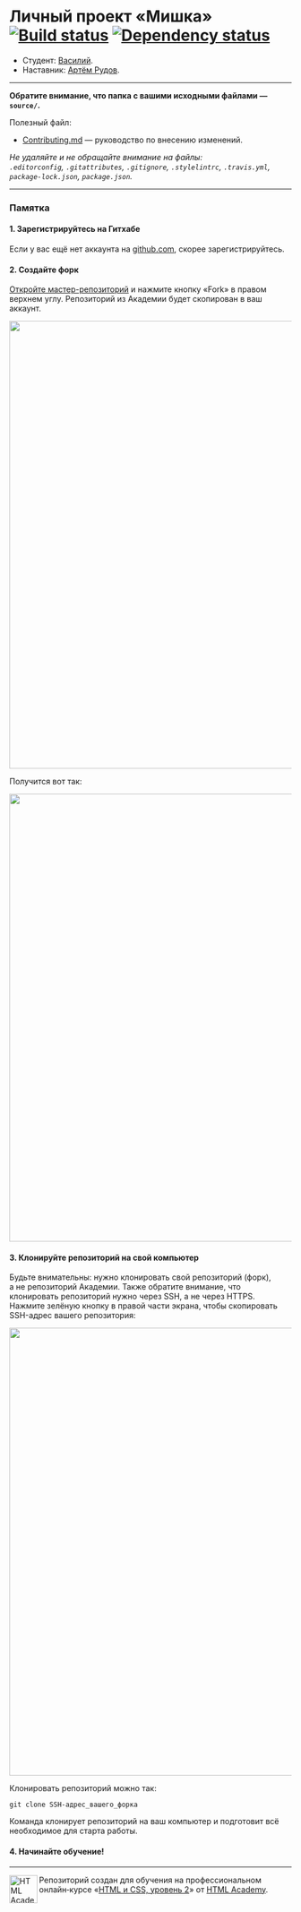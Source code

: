 # Личный проект «Мишка» [![Build status][travis-image]][travis-url] [![Dependency status][dependency-image]][dependency-url]

* Студент: [Василий](https://up.htmlacademy.ru/adaptive/17/user/990391).
* Наставник: [Артём Рудов](https://htmlacademy.ru/profile/id345377).

---

**Обратите внимание, что папка с вашими исходными файлами — `source/`.**

Полезный файл:

- [Contributing.md](Contributing.md) — руководство по внесению изменений.

_Не удаляйте и не обращайте внимание на файлы:_<br>
_`.editorconfig`, `.gitattributes`, `.gitignore`, `.stylelintrc`, `.travis.yml`, `package-lock.json`, `package.json`._

---

### Памятка

#### 1. Зарегистрируйтесь на Гитхабе

Если у вас ещё нет аккаунта на [github.com](https://github.com/join), скорее зарегистрируйтесь.

#### 2. Создайте форк

[Откройте мастер-репозиторий](https://github.com/htmlacademy-adaptive/990391-mishka-17) и нажмите кнопку «Fork» в правом верхнем углу. Репозиторий из Академии будет скопирован в ваш аккаунт.

<img width="800" alt="" src="https://user-images.githubusercontent.com/10909/60808189-541c1580-a190-11e9-8c4c-459d9c0f22f5.jpg">

Получится вот так:

<img width="800" alt="" src="https://user-images.githubusercontent.com/10909/60808191-54b4ac00-a190-11e9-92f8-ca77249661c3.jpg">

#### 3. Клонируйте репозиторий на свой компьютер

Будьте внимательны: нужно клонировать свой репозиторий (форк), а не репозиторий Академии. Также обратите внимание, что клонировать репозиторий нужно через SSH, а не через HTTPS. Нажмите зелёную кнопку в правой части экрана, чтобы скопировать SSH-адрес вашего репозитория:

<img width="800" alt="" src="https://user-images.githubusercontent.com/10909/60808192-54b4ac00-a190-11e9-804e-4565b5bd699c.jpg">

Клонировать репозиторий можно так:

```
git clone SSH-адрес_вашего_форка
```

Команда клонирует репозиторий на ваш компьютер и подготовит всё необходимое для старта работы.

#### 4. Начинайте обучение!

---

<a href="https://htmlacademy.ru/intensive/adaptive"><img align="left" width="50" height="50" alt="HTML Academy" src="https://up.htmlacademy.ru/static/img/intensive/adaptive/logo-for-github-2.png"></a>

Репозиторий создан для обучения на профессиональном онлайн‑курсе «[HTML и CSS, уровень 2](https://htmlacademy.ru/intensive/adaptive)» от [HTML Academy](https://htmlacademy.ru).

[travis-image]: https://travis-ci.com/htmlacademy-adaptive/990391-mishka-17.svg?branch=master
[travis-url]: https://travis-ci.com/htmlacademy-adaptive/990391-mishka-17
[dependency-image]: https://david-dm.org/htmlacademy-adaptive/990391-mishka-17/dev-status.svg?style=flat-square
[dependency-url]: https://david-dm.org/htmlacademy-adaptive/990391-mishka-17?type=dev

